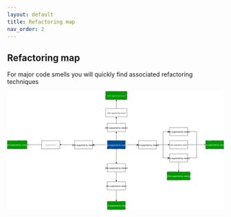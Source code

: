 ```yaml
---
layout: default
title: Refactoring map
nav_order: 2
---
```


## Refactoring map
For major code smells you will quickly find associated refactoring techniques 
 
![Refactoring map](img/refactoring-cheat-sheet.svg)

